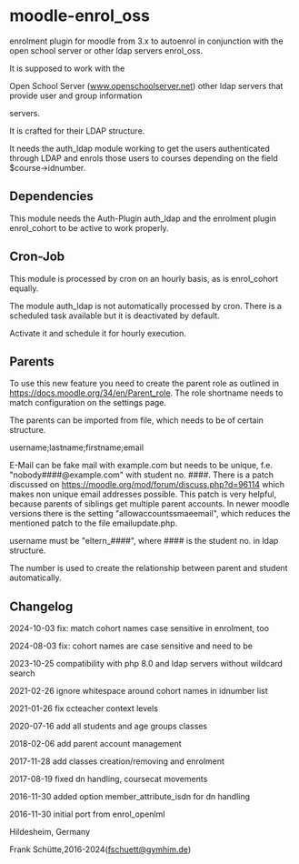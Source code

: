 moodle-enrol_oss
====================

enrolment plugin for moodle from 3.x to autoenrol in
conjunction with the open school server or other ldap servers enrol_oss.

It is supposed to work with the

Open School Server (www.openschoolserver.net)
other ldap servers that provide user and group information

servers.

It is crafted for their LDAP structure.

It needs the auth_ldap module working to get the users authenticated
through LDAP and enrols those users to courses depending on the
field $course->idnumber.

Dependencies
------------
This module needs the Auth-Plugin auth_ldap and the enrolment plugin
enrol_cohort to be active to work properly.

Cron-Job
--------
This module is processed by cron on an hourly basis, as is enrol_cohort
equally.

The module auth_ldap is not automatically processed by cron.
There is a scheduled task available but it is deactivated by default.

Activate it and schedule it for hourly execution.

Parents
-------
To use this new feature you need to create the parent role as outlined
in https://docs.moodle.org/34/en/Parent_role. The role shortname needs to
match configuration on the settings page.

The parents can be imported from file, which needs to be of certain structure.

username;lastname;firstname;email

E-Mail can be fake mail with example.com but needs to be unique, f.e.
"nobody####@example.com" with student no. ####.
There is a patch discussed on https://moodle.org/mod/forum/discuss.php?d=96114
which makes non unique email addresses possible.
This patch is very helpful, because parents of siblings get multiple parent accounts.
In newer moodle versions there is the setting "allowaccountssmaeemail", which
reduces the mentioned patch to the file emailupdate.php.

username must be "eltern_####", where #### is the student no. in ldap structure.

The number is used to create the relationship between parent and student automatically.

Changelog
---------
2024-10-03 fix: match cohort names case sensitive in enrolment, too

2024-08-03 fix: cohort names are case sensitive and need to be

2023-10-25 compatibility with php 8.0 and ldap servers without wildcard search

2021-02-26 ignore whitespace around cohort names in idnumber list

2021-01-26 fix ccteacher context levels

2020-07-16 add all students and age groups classes

2018-02-06 add parent account management

2017-11-28 add classes creation/removing and enrolment

2017-08-19 fixed dn handling, coursecat movements

2016-11-30 added option member_attribute_isdn for dn handling

2016-11-30 initial port from enrol_openlml

Hildesheim, Germany

Frank Schütte,2016-2024(fschuett@gymhim.de)
